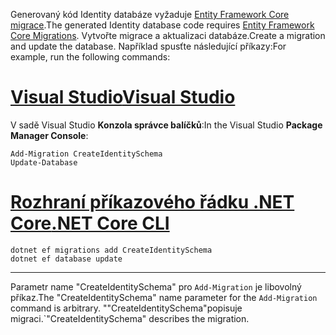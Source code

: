 <span data-ttu-id="901ed-101">Generovaný kód Identity databáze vyžaduje [Entity Framework Core migrace](/ef/core/managing-schemas/migrations/).</span><span class="sxs-lookup"><span data-stu-id="901ed-101">The generated Identity database code requires [Entity Framework Core Migrations](/ef/core/managing-schemas/migrations/).</span></span> <span data-ttu-id="901ed-102">Vytvořte migrace a aktualizaci databáze.</span><span class="sxs-lookup"><span data-stu-id="901ed-102">Create a migration and update the database.</span></span> <span data-ttu-id="901ed-103">Například spusťte následující příkazy:</span><span class="sxs-lookup"><span data-stu-id="901ed-103">For example, run the following commands:</span></span>

# <a name="visual-studiotabvisual-studio"></a>[<span data-ttu-id="901ed-104">Visual Studio</span><span class="sxs-lookup"><span data-stu-id="901ed-104">Visual Studio</span></span>](#tab/visual-studio) 

<span data-ttu-id="901ed-105">V sadě Visual Studio **Konzola správce balíčků**:</span><span class="sxs-lookup"><span data-stu-id="901ed-105">In the Visual Studio **Package Manager Console**:</span></span>

```PMC
Add-Migration CreateIdentitySchema
Update-Database
```

# <a name="net-core-clitabnetcore-cli"></a>[<span data-ttu-id="901ed-106">Rozhraní příkazového řádku .NET Core</span><span class="sxs-lookup"><span data-stu-id="901ed-106">.NET Core CLI</span></span>](#tab/netcore-cli)

```cli
dotnet ef migrations add CreateIdentitySchema
dotnet ef database update
```

------

<span data-ttu-id="901ed-107">Parametr name "CreateIdentitySchema" pro `Add-Migration` je libovolný příkaz.</span><span class="sxs-lookup"><span data-stu-id="901ed-107">The "CreateIdentitySchema" name parameter for the `Add-Migration` command is arbitrary.</span></span> <span data-ttu-id="901ed-108">""CreateIdentitySchema"popisuje migraci.</span><span class="sxs-lookup"><span data-stu-id="901ed-108">\`"CreateIdentitySchema" describes the migration.</span></span>